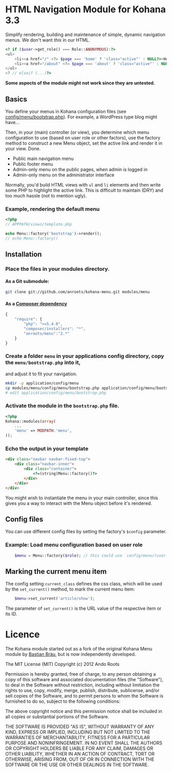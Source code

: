 # HTML Navigation Module for Kohana 3.3

Simplify rendering, building and maintenance of simple, dynamic navigation menus. We don't want _this_ in our HTML.

```php
<? if ($user->get_role() === Role::ANONYMOUS):?>
<ul>
	<li><a href="/" <?= $page === 'home' ? 'class="active"' : NULL?>>Home</a></li>
	<li><a href="/about" <?= $page === 'about' ? 'class="active"' : NULL?>>About</a></li>
</ul>
<? // elseif (...)?>
```

**Some aspects of the module might not work since they are untested.**

## Basics

You define your menus in Kohana configuration files (see [config/menu/bootstrap.php](https://github.com/anroots/kohana-menu/blob/master/config/menu/bootstrap.php)). For example, a WordPress type blog might have...

Then, in your (main) controller (or view), you determine which menu configuration to use (based on user role or other factors),
use the factory method to construct a new Menu object, set the active link and render it in your view. Done.

* Public main navigation menu
* Public footer menu
* Admin-only menu on the public pages, when admin is logged in
* Admin-only menu on the administrator interface

Normally, you'd build HTML views with `ul` and `li` elements and then write some PHP to highlight the active link. This is
difficult to maintain (DRY) and too much hassle (not to mention ugly).

### Example, rendering the default menu

```php
<?php
// APPPATH/views/template.php

echo Menu::factory('bootstrap')->render();
// echo Menu::factory()
```

## Installation

### Place the files in your modules directory.

#### As a Git submodule:

```bash
git clone git://github.com/anroots/kohana-menu.git modules/menu
```
#### As a [Composer dependency](http://getcomposer.org)

```javascript
{
	"require": {
		"php": ">=5.4.0",
		"composer/installers": "*",
		"anroots/menu":"2.*"
	}
}
```

### Create a folder `menu` in your applications config directory, copy the `menu/bootstrap.php` into it,
and adjust it to fit your navigation.

```bash
mkdir -p application/config/menu
cp modules/menu/config/menu/bootstrap.php application/config/menu/bootstrap.php
# edit application/config/menu/bootstrap.php
```

### Activate the module in the `bootstrap.php` file.

```php
<?php
Kohana::modules(array(
	...
	'menu' => MODPATH.'menu',
));
```

### Echo the output in your template

```html
<div class="navbar navbar-fixed-top">
	<div class="navbar-inner">
		<div class="container">
			<?=(string)Menu::factory()?>
		</div>
	</div>
</div>
```

You might wish to instantiate the menu in your main controller, since this gives you a way to interact with the Menu object
before it's rendered.

## Config files

You can use different config files by setting the factory's `$config` parameter.

### Example: Load menu configuration based on user role

```php
	$menu = Menu::factory($role); // this could use `config/menu/(user|admin).php`
```

## Marking the current menu item

The config setting `current_class` defines the css class, which will be used by the `set_current()` method, to mark the current menu item:
```php
	$menu->set_current('article/show');
```
The parameter of `set_current()` is the URL value of the respective item or its ID.

# Licence

The Kohana module started out as a fork of the original Kohana Menu module by
[Bastian Bräu](http://github.com/b263/kohana-menu), but is now independently developed.

The MIT License (MIT)
Copyright (c) 2012 Ando Roots

Permission is hereby granted, free of charge, to any person obtaining a copy of this software and associated documentation files (the "Software"), to deal in the Software without restriction, including without limitation the rights to use, copy, modify, merge, publish, distribute, sublicense, and/or sell copies of the Software, and to permit persons to whom the Software is furnished to do so, subject to the following conditions:

The above copyright notice and this permission notice shall be included in all copies or substantial portions of the Software.

THE SOFTWARE IS PROVIDED "AS IS", WITHOUT WARRANTY OF ANY KIND, EXPRESS OR IMPLIED, INCLUDING BUT NOT LIMITED TO THE WARRANTIES OF MERCHANTABILITY, FITNESS FOR A PARTICULAR PURPOSE AND NONINFRINGEMENT. IN NO EVENT SHALL THE AUTHORS OR COPYRIGHT HOLDERS BE LIABLE FOR ANY CLAIM, DAMAGES OR OTHER LIABILITY, WHETHER IN AN ACTION OF CONTRACT, TORT OR OTHERWISE, ARISING FROM, OUT OF OR IN CONNECTION WITH THE SOFTWARE OR THE USE OR OTHER DEALINGS IN THE SOFTWARE.